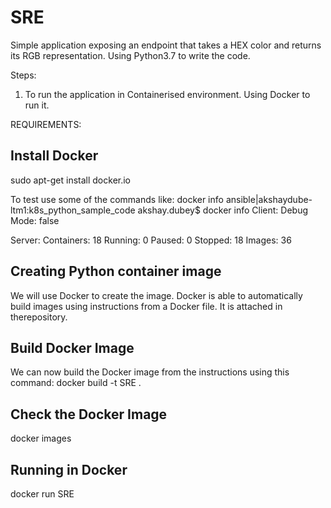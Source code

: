 # SRE
Simple application exposing an endpoint that takes a HEX color and returns its RGB representation. Using Python3.7 to write the code.

Steps:

1) To run the application in Containerised environment. Using Docker to run it.

REQUIREMENTS:

## Install Docker
sudo apt-get install docker.io

To test use some of the commands like: 
docker info
ansible|akshaydube-ltm1:k8s_python_sample_code akshay.dubey$ docker info
Client:
 Debug Mode: false

Server:
 Containers: 18
  Running: 0
  Paused: 0
  Stopped: 18
 Images: 36

## Creating Python container image
We will use Docker to create the image. Docker is able to automatically build images using instructions from a Docker file.
It is attached in therepository.

## Build Docker Image
We can now build the Docker image from the instructions using this command:
docker build -t SRE .

## Check the Docker Image
docker images 

## Running in Docker
docker run SRE

